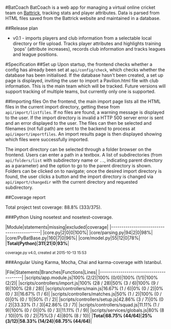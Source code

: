 #BatCoach
BatCoach is a web app for managing a virtual online cricket team on [Battrick](http://www.battrick.org/), tracking stats and player attributes. Data is parsed from HTML files saved from the Battrick website and maintained in a database.

##Release plan
- v0.1 - imports players and club information from a selectable local directory or file upload. Tracks player attributes and highlights training 'pops' (attribute increases), records club information and tracks leagues and league positions.

#Specification
##Set up
Upon startup, the frontend checks whether a config has already been set at `api/config/check`, which checks whether the database has been initialised. If the database hasn't been created, a set up page is displayed, inviting the user to import a Pavilion.html file with club information. This is the main team which will be tracked. Future versions will support tracking of multiple teams, but currently only one is supported.

##Importing files
On the frontend, the main import page lists all the HTML files in the current import directory, getting these from `api/import/listfiles`. If no files are found, a warning message is displayed to the user. If the import directory is invalid a HTTP 500 server error is sent and an error displayed to the user. The files can then be selected and filenames (not full path) are sent to the backend to process at `api/import/importfiles`. An import results page is then displayed showing which files were successfully imported.

The import directory can be selected through a folder browser on the frontend. Users can enter a path in a textbox. A list of subdirectories (from `api/folders/list` with subdirectory name or `..`, indicating parent directory as a parameter) and the option to go to the parent directory is shown. Folders can be clicked on to navigate; once the desired import directory is found, the user clicks a button and the import directory is changed via `api/import/changedir` with the current directory and requested subdirectory.


##Coverage report

Total project test coverage: 88.8% (333/375).

###Python
Using nosetest and nosetest-coverage.

|Module|statements|missing|excluded|coverage|
|-------------------------------------------|
|core.py|2|0|0|100%|
|core/parsing.py|94|2|0|98%|
|core/PyBatBase.py|160|7|0|96%|
|core/model.py|55|12|0|78%|
|**Total(Python)**|**311**|**21**|**0**|**93%**|

<sub>coverage.py v4.0, created at 2015-10-13 15:53</sub>

###Angular
Using Karma, Mocha, Chai and karma-coverage with Istanbul.

|File|Statements|Branches|Functions|Lines|
|----------------------------------------|
|scripts/app.module.js|100% (2/2)|100% (0/0)|100% (1/1)|100% (2/2)|
|scripts/controllers/import.js|100% (28 / 28)|50% (3 / 6)|100% (9 / 9)|100% (28 / 28)|
|scripts/controllers/main.js|16.67% (1 / 6)|0% (0 / 2)|0% (0 / 3)|16.67% (1 / 6)|
|scripts/controllers/matches.js|50% (1 / 2)|100% (0 / 0)|0% (0 / 1)|50% (1 / 2)|
|scripts/controllers/setup.js|42.86% (3 / 7)|0% (0 / 2)|33.33% (1 / 3)|42.86% (3 / 7)|
|scripts/controllers/squad.js|11.11% (1 / 9)|100% (0 / 0)|0% (0 / 3)|11.11% (1 / 9)|
|scripts/services/globals.js|80% (8 / 10)|0% (0 / 2)|75%(3 / 4)|80% (8 / 10)|
|**Total**|**68.75% (44/64)**|**25%(3/12)**|**58.33% (14/24)**|**68.75% (44/64)**|

